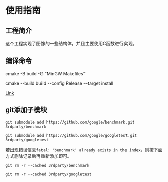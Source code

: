 # 使用指南

## 工程简介

这个工程实现了图像的一些结构体，并且主要使用C函数进行实现。

## 编译命令

cmake -B build -G "MinGW Makefiles"

cmake --build build --config Release --target install

[Link](https://github.com/Jia-Baos/Notes/blob/master/CMake/cmake-command.md)

## git添加子模块

```
git submodule add https://github.com/google/benchmark.git 3rdparty/benchmark

git submodule add https://github.com/google/googletest.git 3rdparty/googletest
```

若出现错误信息`fatal: 'benchmark' already exists in the index`，则按下面方式删除记录后再重新添加即可。

```
git rm -r --cached 3rdparty/benchmark

git rm -r --cached 3rdparty/googletest
```

